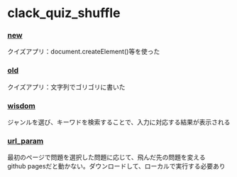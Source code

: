 # clack_quiz_shuffle

### [new](https://itsuki-jp.github.io/clack_quiz_shuffle/new/)
クイズアプリ：document.createElement()等を使った  
### [old](https://itsuki-jp.github.io/clack_quiz_shuffle/old/)
クイズアプリ：文字列でゴリゴリに書いた
### [wisdom](https://itsuki-jp.github.io/clack_quiz_shuffle/wisdom/)
ジャンルを選び、キーワドを検索することで、入力に対応する結果が表示される
### [url_param](https://itsuki-jp.github.io/clack_quiz_shuffle/url_param/)
最初のページで問題を選択した問題に応じて、飛んだ先の問題を変える  
github pagesだと動かない。ダウンロードして、ローカルで実行する必要あり
